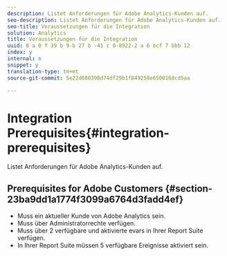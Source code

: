 ```yaml
---
description: Listet Anforderungen für Adobe Analytics-Kunden auf.
seo-description: Listet Anforderungen für Adobe Analytics-Kunden auf.
seo-title: Voraussetzungen für die Integration
solution: Analytics
title: Voraussetzungen für die Integration
uuid: 8 a 0 f 39 b 9-b 27 b -41 c 0-8922-2 a 6 ecf 7 bbb 12
index: y
internal: n
snippet: y
translation-type: tm+mt
source-git-commit: 5e22d080398d74df29b1f849258e6500168cd5aa

---
```



# Integration Prerequisites{#integration-prerequisites}

Listet Anforderungen für Adobe Analytics-Kunden auf.

## Prerequisites for Adobe Customers {#section-23ba9dd1a1774f3099a6764d3fadd4ef}

* Muss ein aktueller Kunde von Adobe Analytics sein.
* Muss über Administratorrechte verfügen.
* Muss über 2 verfügbare und aktivierte evars in Ihrer Report Suite verfügen.
* In Ihrer Report Suite müssen 5 verfügbare Ereignisse aktiviert sein.


